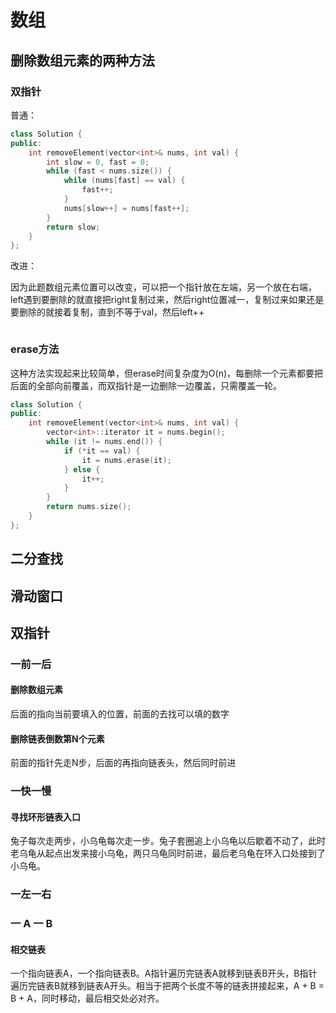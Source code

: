 # 数组

## 删除数组元素的两种方法

### 双指针

普通：

```C++
class Solution {
public:
    int removeElement(vector<int>& nums, int val) {
		int slow = 0, fast = 0;
        while (fast < nums.size()) {
			while (nums[fast] == val) {
                fast++;
            }
            nums[slow++] = nums[fast++];
        }
        return slow;
    }    
};
```

改进：

因为此题数组元素位置可以改变，可以把一个指针放在左端，另一个放在右端，left遇到要删除的就直接把right复制过来，然后right位置减一，复制过来如果还是要删除的就接着复制，直到不等于val，然后left++

```C++
```







### erase方法

这种方法实现起来比较简单，但erase时间复杂度为O(n)，每删除一个元素都要把后面的全部向前覆盖，而双指针是一边删除一边覆盖，只需覆盖一轮。

```C++
class Solution {
public:
    int removeElement(vector<int>& nums, int val) {
        vector<int>::iterator it = nums.begin();
        while (it != nums.end()) {
            if (*it == val) {
                it = nums.erase(it);
            } else {
                it++;
            }
        }
        return nums.size();
    }
};
```



## 二分查找



## 滑动窗口

## 双指针

### 一前一后

#### 删除数组元素

后面的指向当前要填入的位置，前面的去找可以填的数字

#### 删除链表倒数第N个元素

前面的指针先走N步，后面的再指向链表头，然后同时前进

### 一快一慢

#### 寻找环形链表入口

兔子每次走两步，小乌龟每次走一步。兔子套圈追上小乌龟以后歇着不动了，此时老乌龟从起点出发来接小乌龟，两只乌龟同时前进，最后老乌龟在环入口处接到了小乌龟。

### 一左一右

### 一 A 一 B

#### 相交链表

一个指向链表A，一个指向链表B。A指针遍历完链表A就移到链表B开头，B指针遍历完链表B就移到链表A开头。相当于把两个长度不等的链表拼接起来，A + B = B + A，同时移动，最后相交处必对齐。

